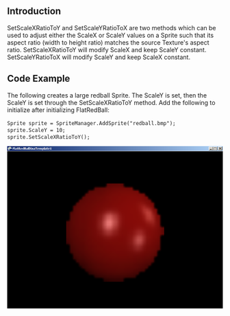 ## Introduction

SetScaleXRatioToY and SetScaleYRatioToX are two methods which can be used to adjust either the ScaleX or ScaleY values on a Sprite such that its aspect ratio (width to height ratio) matches the source Texture's aspect ratio. SetScaleXRatioToY will modify ScaleX and keep ScaleY constant. SetScaleYRatioToX will modify ScaleY and keep ScaleX constant.

## Code Example

The following creates a large redball Sprite. The ScaleY is set, then the ScaleY is set through the SetScaleXRatioToY method. Add the following to initialize after initializing FlatRedBall:

    Sprite sprite = SpriteManager.AddSprite("redball.bmp");
    sprite.ScaleY = 10;
    sprite.SetScaleXRatioToY();

![SetScaleXRatioToY.png](/media/migrated_media-SetScaleXRatioToY.png)
